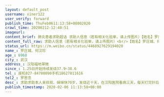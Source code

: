 ```yaml
---
layout: default_post
username: xiner122
user_verify: forward
publish_time: ThuFeb0611:13:58+08002020
crawl_time: 20200212-12:40:51
imageurl: 
content_brief: 肺炎患者求助超话 求助人信息（若有相关化验单，请上传图片）【姓名】罗庄城、何汉珍【年龄】69 68【所在城市】武汉【所在小区、社区】汉阳福地翠微【患病时间】1.25日开始持续发烧37.9—38.6【联系方式】座机027-84700090 手机：18627811616【其他紧急联系人】罗思念【病情描述】求助求助 ...全文
content_full_raw: 求助人信息（若有相关化验单，请上传图片）<br/>【姓名】罗庄城、何汉珍<br/>【年龄】6968<br/>【所在城市】武汉<br/>【所在小区、社区】汉阳福地翠微<br/>【患病时间】1.25日开始持续发烧37.9—38.6<br/>【联系方式】座机027-84700090手机：18627811616<br/>【其他紧急联系人】罗思念<br/>【病情描述】求助求助：本人亲叔叔、婶婶快70岁，发烧近十天，在汉阳医院看病三天，每天打完针后回家来回折腾，目前无力起床到医院了，社区不管，打120要自己联系医院，打汉阳医院急诊科不接受住院，难道就这样在家等死吗?大家有没有办法<spanclass="url-icon"><imgalt=[泪]src="//h5.sinaimg.cn/m/emoticon/icon/default/d_lei-1b4b02f8b1.png"style="width:1em;height:1em;"/></span><spanclass="url-icon"><imgalt=[泪]src="//h5.sinaimg.cn/m/emoticon/icon/default/d_lei-1b4b02f8b1.png"style="width:1em;height:1em;"/></span><spanclass="url-icon"><imgalt=[泪]src="//h5.sinaimg.cn/m/emoticon/icon/default/d_lei-1b4b02f8b1.png"style="width:1em;height:1em;"/></span>地址：汉阳区福地翠微15栋8单元401电话:027-84700090<ahref='/n/央视新闻'>@央视新闻</a><ahref='/n/中国日报'>@中国日报</a><ahref='/n/武汉晚报'>@武汉晚报</a><ahref='/n/人民日报'>@人民日报</a><ahref='/n/人民网'>@人民网</a><ahref='/n/央视网'>@央视网</a><ahref='/n/央视新闻'>@央视新闻</a><ahref='/n/丁香医生'>@丁香医生</a><ahref='/n/新华网'>@新华网</a><ahref='/n/中国新闻网'>@中国新闻网</a><ahref='/n/热点新闻'>@热点新闻</a><ahref='/n/中国新闻周刊'>@中国新闻周刊</a><ahref='/n/24小时新闻'>@24小时新闻</a><ahref='/n/网易新闻客户端'>@网易新闻客户端</a><ahref='/n/凤凰新闻客户端'>@凤凰新闻客户端</a><ahref='/n/新京报动新闻'>@新京报动新闻</a><ahref='/n/全球头条新闻事件'>@全球头条新闻事件</a><ahref='/n/央视新闻周刊'>@央视新闻周刊</a>
status_url: https://m.weibo.cn/status/4468927629194020
name_: 罗庄城、何汉珍
age_: 6968
city_: 武汉
address_: 汉阳福地翠微
since_: 1.25日开始持续发烧37.9—38.6
tel_: 座机027-84700090手机18627811616
tel2_: 罗思念
desc_: 求助求助本人亲叔叔、婶婶快70岁，发烧近十天，在汉阳医院看病三天，每天打完针后回家来回折腾，目前无力起床到医院了，社区不管，打120要自己联系医院，打汉阳医院急诊科不接受住院，难道就这样在家等死吗?大家有没有办法<spanclass="url-icon"><imgalt=[泪]src="//h5.sinaimg.cn/m/emoticon/icon/default/d_lei-1b4b02f8b1.png"style="width1em;height1em;"/></span><spanclass="url-icon"><imgalt=[泪]src="//h5.sinaimg.cn/m/emoticon/icon/default/d_lei-1b4b02f8b1.png"style="width1em;height1em;"/></span><spanclass="url-icon"><imgalt=[泪]src="//h5.sinaimg.cn/m/emoticon/icon/default/d_lei-1b4b02f8b1.png"style="width1em;height1em;"/></span>地址汉阳区福地翠微15栋8单元401电话027-84700090<ahref='/n/央视新闻'>@央视新闻</a><ahref='/n/中国日报'>@中国日报</a><ahref='/n/武汉晚报'>@武汉晚报</a><ahref='/n/人民日报'>@人民日报</a><ahref='/n/人民网'>@人民网</a><ahref='/n/央视网'>@央视网</a><ahref='/n/央视新闻'>@央视新闻</a><ahref='/n/丁香医生'>@丁香医生</a><ahref='/n/新华网'>@新华网</a><ahref='/n/中国新闻网'>@中国新闻网</a><ahref='/n/热点新闻'>@热点新闻</a><ahref='/n/中国新闻周刊'>@中国新闻周刊</a><ahref='/n/24小时新闻'>@24小时新闻</a><ahref='/n/网易新闻客户端'>@网易新闻客户端</a><ahref='/n/凤凰新闻客户端'>@凤凰新闻客户端</a><ahref='/n/新京报动新闻'>@新京报动新闻</a><ahref='/n/全球头条新闻事件'>@全球头条新闻事件</a><ahref='/n/央视新闻周刊'>@央视新闻周刊</a>
publish_timestamp: 2020-02-06 11:13:58+08:00
---
```

